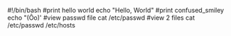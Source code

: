 #!/bin/bash
#print hello world
echo "Hello, World"
#print confused_smiley
echo "(Ôo)'
#view passwd file
cat /etc/passwd
#view 2 files
cat /etc/passwd /etc/hosts
